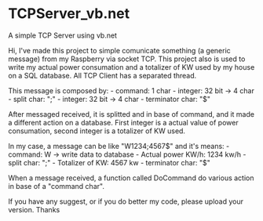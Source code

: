 # TCPServer_vb.net
A simple TCP Server using vb.net

Hi, I've made this project to simple comunicate something (a generic message) from my Raspberry via socket TCP. This project also is used to write my actual power consumation and a totalizer of KW used by my house on a SQL database. All TCP Client has a separated thread.

This message is composed by: - command: 1 char - integer: 32 bit -> 4 char - split char: ";" - integer: 32 bit -> 4 char - terminator char: "$"

After messaged received, it is splitted and in base of command, and it made a different action on a database. First integer is a actual value of power consumation, second integer is a totalizer of KW used.

In my case, a message can be like "W1234;4567$" and it's means: - command: W -> write data to database - Actual power KW/h: 1234 kw/h - split char: ";" - Totalizer of KW: 4567 kw - terminator char: "$"

When a message received, a function called DoCommand do various action in base of a "command char".

If you have any suggest, or if you do better my code, please upload your version. Thanks
